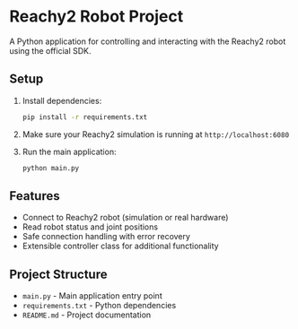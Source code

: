 # Reachy2 Robot Project

A Python application for controlling and interacting with the Reachy2 robot using the official SDK.

## Setup

1. Install dependencies:
   ```bash
   pip install -r requirements.txt
   ```

2. Make sure your Reachy2 simulation is running at `http://localhost:6080`

3. Run the main application:
   ```bash
   python main.py
   ```

## Features

- Connect to Reachy2 robot (simulation or real hardware)
- Read robot status and joint positions
- Safe connection handling with error recovery
- Extensible controller class for additional functionality

## Project Structure

- `main.py` - Main application entry point
- `requirements.txt` - Python dependencies
- `README.md` - Project documentation